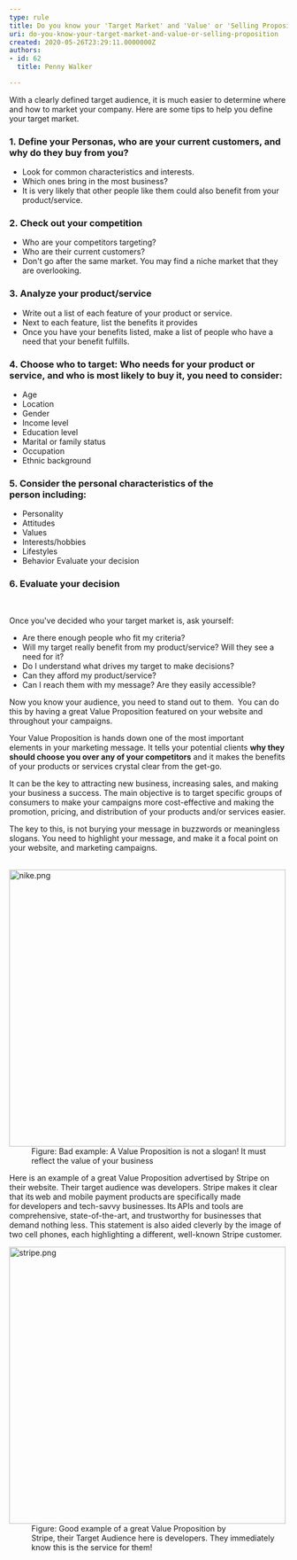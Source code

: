 ```yaml
---
type: rule
title: Do you know your 'Target Market' and 'Value' or 'Selling Proposition'?
uri: do-you-know-your-target-market-and-value-or-selling-proposition
created: 2020-05-26T23:29:11.0000000Z
authors:
- id: 62
  title: Penny Walker

---
```




<span class='intro'> <p class="ssw15-rteElement-P">With a clearly defined target audience, it is much easier to determine where and how to market your company. Here are some tips to help you define your target market.​​<br></p> </span>

<h3 class="ssw15-rteElement-H3">​1.&#160;Define your&#160;Personas, who are your current customers, and why do they buy from you?&#160;</h3><ul><li>Look for common characteristics and interests.&#160;&#160;</li><li>Which ones bring in the most business?&#160;&#160;</li><li>It is very likely that other people like them could also benefit from your product/service.&#160;</li></ul><h3 class="ssw15-rteElement-H3">2.&#160;Check out your competition&#160;</h3><ul><li>Who are your competitors targeting?&#160;&#160;</li><li>Who are their current customers?&#160;</li><li>Don't go after the same market. You may find a niche market that they are overlooking.&#160;</li></ul><h3 class="ssw15-rteElement-H3">3.&#160;Analyze&#160;your product/service&#160;</h3><ul><li>Write out a list of each feature of your product or service.&#160;</li><li>Next to each feature, list the benefits it provides&#160;</li><li>Once you have your benefits listed, make a list of people who have a need that your benefit&#160;fulfills.&#160;&#160;</li></ul><h3 class="ssw15-rteElement-H3">​4.&#160;Choose&#160;who&#160;to target&#58;&#160;Who needs&#160;for your product or service,&#160;and&#160;who is most likely to buy it, you need to consider&#58;&#160;</h3><p></p><ul><li>Age &#160;</li><li>Location&#160;</li><li>Gender&#160;</li><li>Income level&#160;</li><li>Education level&#160;</li><li>Marital or family status&#160;</li><li>Occupation&#160;</li><li>Ethnic background&#160;</li></ul><h3 class="ssw15-rteElement-H3">5. Consider the personal characteristics of&#160;the person&#160;including&#58;&#160;</h3><ul><li>Personality&#160;</li><li>Attitudes&#160;</li><li>Values&#160;</li><li>Interests/hobbies&#160;</li><li>Lifestyles&#160;</li><li>Behavior&#160;Evaluate your decision&#160;​​​</li></ul><h3 class="ssw15-rteElement-H3">6. Evaluate your decision&#160;​​​</h3><p>
   <br>
</p><p>Once you've&#160;decided who&#160;your&#160;target market&#160;is,&#160;ask yourself&#58;&#160;<br></p><ul><li>Are there enough people who fit my criteria?&#160;</li><li>Will my target really benefit from my product/service? Will they see a need for it?&#160;</li><li>Do I understand what drives my target to make decisions?&#160;</li><li>Can they afford my product/service?&#160;</li><li>Can I reach them with my message? Are they easily accessible?&#160;​<br></li></ul><div><p class="ssw15-rteElement-P">Now you know your audience,&#160;you need to stand out to them.&#160;&#160;You&#160;can do this by having a great Value Proposition&#160;featured&#160;on your website&#160;and throughout your campaigns.&#160;&#160;</p><p class="ssw15-rteElement-P">Your Value&#160;Proposition is hands down&#160;one of the most important elements&#160;in&#160;your&#160;marketing message. It tells your potential clients&#160;<b>why they should&#160;choose&#160;you over any of your&#160;competitors</b>&#160;and it makes the benefits of your products or services crystal clear&#160;from the get-go.&#160;&#160;</p><p class="ssw15-rteElement-P">It can be the key to attracting new business, increasing sales, and making your business a success. The main objective is to&#160;target&#160;specific groups of consumers&#160;to make your campaigns&#160;more cost-effective&#160;and making the promotion, pricing, and distribution of your products and/or services easier.&#160;</p>The key to this, is not burying your message in&#160;buzzwords&#160;or&#160;meaningless slogans. You need to highlight your message, and make it a focal point on your website, and marketing campaigns.&#160;&#160;​<br></div><div>
   <br>
</div><dl class="badImage"><dt><img src="nike.png" alt="nike.png" style="width&#58;500px;" /></dt><dd>Figure&#58;&#160;Bad example&#58; A Value&#160;Proposition is not a slogan! It must reflect the value of your business</dd></dl><p>Here is an example of a great Value Proposition&#160;advertised&#160;by Stripe&#160;on their website. Their&#160;target&#160;audience&#160;was&#160;developers.&#160;Stripe makes it clear that its web and mobile payment products are specifically made for developers and tech-savvy businesses. Its APIs and tools are comprehensive, state-of-the-art, and trustworthy for businesses that demand nothing less. This statement is also aided cleverly by the image of two cell phones, each highlighting a different, well-known Stripe customer. </p><dl class="goodImage"><dt><img src="stripe.png" alt="stripe.png" style="width&#58;500px;" /></dt><dd>Figure&#58;&#160;Good example&#160;of a great Value Proposition by Stripe,&#160;their&#160;Target Audience&#160;here is&#160;developers.&#160;They immediately know this is the service for them!&#160;</dd></dl>


